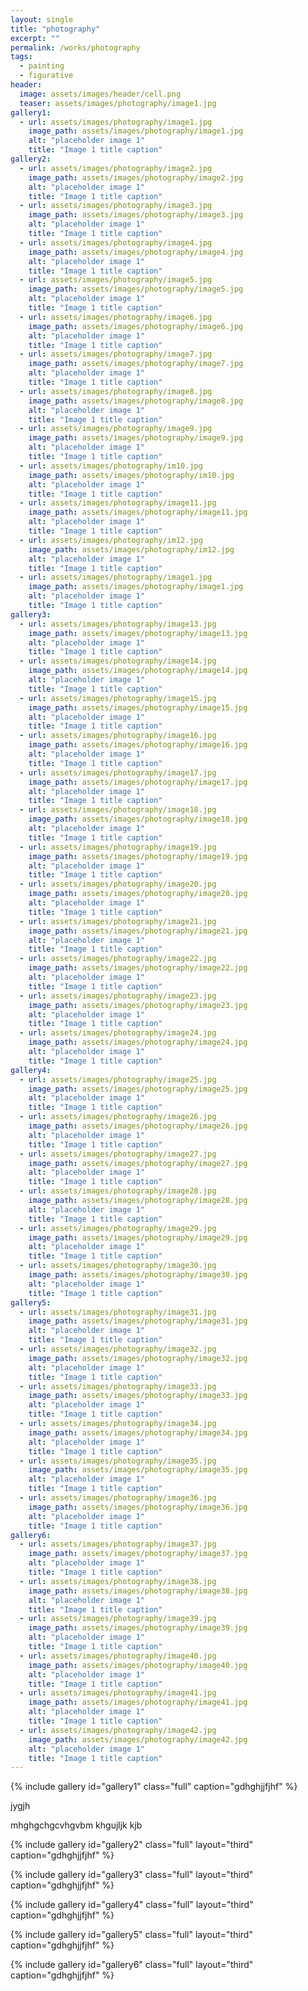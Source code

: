 ```yaml
---
layout: single
title: "photography"
excerpt: ""
permalink: /works/photography
tags:
  - painting
  - figurative
header:
  image: assets/images/header/cell.png
  teaser: assets/images/photography/image1.jpg 
gallery1:
  - url: assets/images/photography/image1.jpg
    image_path: assets/images/photography/image1.jpg
    alt: "placeholder image 1"
    title: "Image 1 title caption"
gallery2:
  - url: assets/images/photography/image2.jpg
    image_path: assets/images/photography/image2.jpg
    alt: "placeholder image 1"
    title: "Image 1 title caption"
  - url: assets/images/photography/image3.jpg
    image_path: assets/images/photography/image3.jpg
    alt: "placeholder image 1"
    title: "Image 1 title caption"
  - url: assets/images/photography/image4.jpg
    image_path: assets/images/photography/image4.jpg
    alt: "placeholder image 1"
    title: "Image 1 title caption"
  - url: assets/images/photography/image5.jpg
    image_path: assets/images/photography/image5.jpg
    alt: "placeholder image 1"
    title: "Image 1 title caption"
  - url: assets/images/photography/image6.jpg
    image_path: assets/images/photography/image6.jpg
    alt: "placeholder image 1"
    title: "Image 1 title caption"
  - url: assets/images/photography/image7.jpg
    image_path: assets/images/photography/image7.jpg
    alt: "placeholder image 1"
    title: "Image 1 title caption"
  - url: assets/images/photography/image8.jpg
    image_path: assets/images/photography/image8.jpg
    alt: "placeholder image 1"
    title: "Image 1 title caption"
  - url: assets/images/photography/image9.jpg
    image_path: assets/images/photography/image9.jpg
    alt: "placeholder image 1"
    title: "Image 1 title caption"
  - url: assets/images/photography/im10.jpg
    image_path: assets/images/photography/im10.jpg
    alt: "placeholder image 1"
    title: "Image 1 title caption"
  - url: assets/images/photography/image11.jpg
    image_path: assets/images/photography/image11.jpg
    alt: "placeholder image 1"
    title: "Image 1 title caption"
  - url: assets/images/photography/im12.jpg
    image_path: assets/images/photography/im12.jpg
    alt: "placeholder image 1"
    title: "Image 1 title caption"
  - url: assets/images/photography/image1.jpg
    image_path: assets/images/photography/image1.jpg
    alt: "placeholder image 1"
    title: "Image 1 title caption"	
gallery3:
  - url: assets/images/photography/image13.jpg
    image_path: assets/images/photography/image13.jpg
    alt: "placeholder image 1"
    title: "Image 1 title caption"
  - url: assets/images/photography/image14.jpg
    image_path: assets/images/photography/image14.jpg
    alt: "placeholder image 1"
    title: "Image 1 title caption"
  - url: assets/images/photography/image15.jpg
    image_path: assets/images/photography/image15.jpg
    alt: "placeholder image 1"
    title: "Image 1 title caption"
  - url: assets/images/photography/image16.jpg
    image_path: assets/images/photography/image16.jpg
    alt: "placeholder image 1"
    title: "Image 1 title caption"
  - url: assets/images/photography/image17.jpg
    image_path: assets/images/photography/image17.jpg
    alt: "placeholder image 1"
    title: "Image 1 title caption"
  - url: assets/images/photography/image18.jpg
    image_path: assets/images/photography/image18.jpg
    alt: "placeholder image 1"
    title: "Image 1 title caption"
  - url: assets/images/photography/image19.jpg
    image_path: assets/images/photography/image19.jpg
    alt: "placeholder image 1"
    title: "Image 1 title caption"
  - url: assets/images/photography/image20.jpg
    image_path: assets/images/photography/image20.jpg
    alt: "placeholder image 1"
    title: "Image 1 title caption"
  - url: assets/images/photography/image21.jpg
    image_path: assets/images/photography/image21.jpg
    alt: "placeholder image 1"
    title: "Image 1 title caption"
  - url: assets/images/photography/image22.jpg
    image_path: assets/images/photography/image22.jpg
    alt: "placeholder image 1"
    title: "Image 1 title caption"
  - url: assets/images/photography/image23.jpg
    image_path: assets/images/photography/image23.jpg
    alt: "placeholder image 1"
    title: "Image 1 title caption"
  - url: assets/images/photography/image24.jpg
    image_path: assets/images/photography/image24.jpg
    alt: "placeholder image 1"
    title: "Image 1 title caption"
gallery4:
  - url: assets/images/photography/image25.jpg
    image_path: assets/images/photography/image25.jpg
    alt: "placeholder image 1"
    title: "Image 1 title caption"
  - url: assets/images/photography/image26.jpg
    image_path: assets/images/photography/image26.jpg
    alt: "placeholder image 1"
    title: "Image 1 title caption"
  - url: assets/images/photography/image27.jpg
    image_path: assets/images/photography/image27.jpg
    alt: "placeholder image 1"
    title: "Image 1 title caption"
  - url: assets/images/photography/image28.jpg
    image_path: assets/images/photography/image28.jpg
    alt: "placeholder image 1"
    title: "Image 1 title caption"
  - url: assets/images/photography/image29.jpg
    image_path: assets/images/photography/image29.jpg
    alt: "placeholder image 1"
    title: "Image 1 title caption"
  - url: assets/images/photography/image30.jpg
    image_path: assets/images/photography/image30.jpg
    alt: "placeholder image 1"
    title: "Image 1 title caption"
gallery5:
  - url: assets/images/photography/image31.jpg
    image_path: assets/images/photography/image31.jpg
    alt: "placeholder image 1"
    title: "Image 1 title caption"
  - url: assets/images/photography/image32.jpg
    image_path: assets/images/photography/image32.jpg
    alt: "placeholder image 1"
    title: "Image 1 title caption"
  - url: assets/images/photography/image33.jpg
    image_path: assets/images/photography/image33.jpg
    alt: "placeholder image 1"
    title: "Image 1 title caption"
  - url: assets/images/photography/image34.jpg
    image_path: assets/images/photography/image34.jpg
    alt: "placeholder image 1"
    title: "Image 1 title caption"
  - url: assets/images/photography/image35.jpg
    image_path: assets/images/photography/image35.jpg
    alt: "placeholder image 1"
    title: "Image 1 title caption"
  - url: assets/images/photography/image36.jpg
    image_path: assets/images/photography/image36.jpg
    alt: "placeholder image 1"
    title: "Image 1 title caption"	
gallery6:
  - url: assets/images/photography/image37.jpg
    image_path: assets/images/photography/image37.jpg
    alt: "placeholder image 1"
    title: "Image 1 title caption"
  - url: assets/images/photography/image38.jpg
    image_path: assets/images/photography/image38.jpg
    alt: "placeholder image 1"
    title: "Image 1 title caption"
  - url: assets/images/photography/image39.jpg
    image_path: assets/images/photography/image39.jpg
    alt: "placeholder image 1"
    title: "Image 1 title caption"
  - url: assets/images/photography/image40.jpg
    image_path: assets/images/photography/image40.jpg
    alt: "placeholder image 1"
    title: "Image 1 title caption"
  - url: assets/images/photography/image41.jpg
    image_path: assets/images/photography/image41.jpg
    alt: "placeholder image 1"
    title: "Image 1 title caption"
  - url: assets/images/photography/image42.jpg
    image_path: assets/images/photography/image42.jpg
    alt: "placeholder image 1"
    title: "Image 1 title caption"		
---
```


{% include gallery id="gallery1" class="full" caption="gdhghjjfjhf" %}


jygjh

mhghgchgcvhgvbm
khgujljk
kjb

{% include gallery id="gallery2" class="full" layout="third" caption="gdhghjjfjhf" %}

{% include gallery id="gallery3" class="full" layout="third" caption="gdhghjjfjhf" %}

{% include gallery id="gallery4" class="full" layout="third" caption="gdhghjjfjhf" %}

{% include gallery id="gallery5" class="full" layout="third" caption="gdhghjjfjhf" %}

{% include gallery id="gallery6" class="full" layout="third" caption="gdhghjjfjhf" %}

